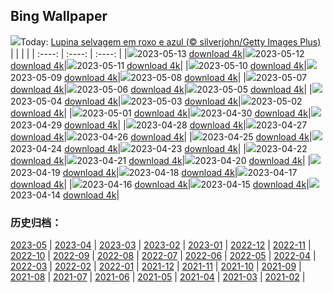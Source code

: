 ## Bing Wallpaper
![](https://global.bing.com/th?id=OHR.WildLupine_PT-BR4776568888_UHD.jpg&w=1000)Today: [Lupina selvagem em roxo e azul (© silverjohn/Getty Images Plus)](https://global.bing.com/th?id=OHR.WildLupine_PT-BR4776568888_UHD.jpg)
|      |      |      |
| :----: | :----: | :----: |
|![](https://global.bing.com/th?id=OHR.WildLupine_PT-BR4776568888_UHD.jpg&pid=hp&w=384&h=216&rs=1&c=4)2023-05-13 [download 4k](https://global.bing.com/th?id=OHR.WildLupine_PT-BR4776568888_UHD.jpg)|![](https://global.bing.com/th?id=OHR.FootballField_PT-BR4517916371_UHD.jpg&pid=hp&w=384&h=216&rs=1&c=4)2023-05-12 [download 4k](https://global.bing.com/th?id=OHR.FootballField_PT-BR4517916371_UHD.jpg)|![](https://global.bing.com/th?id=OHR.CordouanLighthouse_PT-BR4280996810_UHD.jpg&pid=hp&w=384&h=216&rs=1&c=4)2023-05-11 [download 4k](https://global.bing.com/th?id=OHR.CordouanLighthouse_PT-BR4280996810_UHD.jpg)|
|![](https://global.bing.com/th?id=OHR.Atoll_PT-BR4064286054_UHD.jpg&pid=hp&w=384&h=216&rs=1&c=4)2023-05-10 [download 4k](https://global.bing.com/th?id=OHR.Atoll_PT-BR4064286054_UHD.jpg)|![](https://global.bing.com/th?id=OHR.TheChaps_PT-BR3805944610_UHD.jpg&pid=hp&w=384&h=216&rs=1&c=4)2023-05-09 [download 4k](https://global.bing.com/th?id=OHR.TheChaps_PT-BR3805944610_UHD.jpg)|![](https://global.bing.com/th?id=OHR.SealLaughing_PT-BR3611435433_UHD.jpg&pid=hp&w=384&h=216&rs=1&c=4)2023-05-08 [download 4k](https://global.bing.com/th?id=OHR.SealLaughing_PT-BR3611435433_UHD.jpg)|
|![](https://global.bing.com/th?id=OHR.HwangmaesanAzaleas_PT-BR1848101696_UHD.jpg&pid=hp&w=384&h=216&rs=1&c=4)2023-05-07 [download 4k](https://global.bing.com/th?id=OHR.HwangmaesanAzaleas_PT-BR1848101696_UHD.jpg)|![](https://global.bing.com/th?id=OHR.Popocatepetl_PT-BR1206870374_UHD.jpg&pid=hp&w=384&h=216&rs=1&c=4)2023-05-06 [download 4k](https://global.bing.com/th?id=OHR.Popocatepetl_PT-BR1206870374_UHD.jpg)|![](https://global.bing.com/th?id=OHR.RebelBase_PT-BR6000097788_UHD.jpg&pid=hp&w=384&h=216&rs=1&c=4)2023-05-05 [download 4k](https://global.bing.com/th?id=OHR.RebelBase_PT-BR6000097788_UHD.jpg)|
|![](https://global.bing.com/th?id=OHR.ThreeWildebeest_PT-BR5590684985_UHD.jpg&pid=hp&w=384&h=216&rs=1&c=4)2023-05-04 [download 4k](https://global.bing.com/th?id=OHR.ThreeWildebeest_PT-BR5590684985_UHD.jpg)|![](https://global.bing.com/th?id=OHR.KlostersSerneus_PT-BR5752952274_UHD.jpg&pid=hp&w=384&h=216&rs=1&c=4)2023-05-03 [download 4k](https://global.bing.com/th?id=OHR.KlostersSerneus_PT-BR5752952274_UHD.jpg)|![](https://global.bing.com/th?id=OHR.QuebecCityBridge_PT-BR5681899847_UHD.jpg&pid=hp&w=384&h=216&rs=1&c=4)2023-05-02 [download 4k](https://global.bing.com/th?id=OHR.QuebecCityBridge_PT-BR5681899847_UHD.jpg)|
|![](https://global.bing.com/th?id=OHR.ExteriorPreservationHall_PT-BR5718704073_UHD.jpg&pid=hp&w=384&h=216&rs=1&c=4)2023-05-01 [download 4k](https://global.bing.com/th?id=OHR.ExteriorPreservationHall_PT-BR5718704073_UHD.jpg)|![](https://global.bing.com/th?id=OHR.JTNPMilkyWay_PT-BR5635937343_UHD.jpg&pid=hp&w=384&h=216&rs=1&c=4)2023-04-30 [download 4k](https://global.bing.com/th?id=OHR.JTNPMilkyWay_PT-BR5635937343_UHD.jpg)|![](https://global.bing.com/th?id=OHR.MariposaGrove_PT-BR5231629704_UHD.jpg&pid=hp&w=384&h=216&rs=1&c=4)2023-04-29 [download 4k](https://global.bing.com/th?id=OHR.MariposaGrove_PT-BR5231629704_UHD.jpg)|
|![](https://global.bing.com/th?id=OHR.SouthPadre_PT-BR5387043078_UHD.jpg&pid=hp&w=384&h=216&rs=1&c=4)2023-04-28 [download 4k](https://global.bing.com/th?id=OHR.SouthPadre_PT-BR5387043078_UHD.jpg)|![](https://global.bing.com/th?id=OHR.GHOAudubonDay_PT-BR5342739946_UHD.jpg&pid=hp&w=384&h=216&rs=1&c=4)2023-04-27 [download 4k](https://global.bing.com/th?id=OHR.GHOAudubonDay_PT-BR5342739946_UHD.jpg)|![](https://global.bing.com/th?id=OHR.AdelieWPD_PT-BR5302212413_UHD.jpg&pid=hp&w=384&h=216&rs=1&c=4)2023-04-26 [download 4k](https://global.bing.com/th?id=OHR.AdelieWPD_PT-BR5302212413_UHD.jpg)|
|![](https://global.bing.com/th?id=OHR.FranconianWineCellar_PT-BR4973800707_UHD.jpg&pid=hp&w=384&h=216&rs=1&c=4)2023-04-25 [download 4k](https://global.bing.com/th?id=OHR.FranconianWineCellar_PT-BR4973800707_UHD.jpg)|![](https://global.bing.com/th?id=OHR.StuttgartPublicLibrary_PT-BR4937823800_UHD.jpg&pid=hp&w=384&h=216&rs=1&c=4)2023-04-24 [download 4k](https://global.bing.com/th?id=OHR.StuttgartPublicLibrary_PT-BR4937823800_UHD.jpg)|![](https://global.bing.com/th?id=OHR.EarthDayFox_PT-BR4769845045_UHD.jpg&pid=hp&w=384&h=216&rs=1&c=4)2023-04-23 [download 4k](https://global.bing.com/th?id=OHR.EarthDayFox_PT-BR4769845045_UHD.jpg)|
|![](https://global.bing.com/th?id=OHR.ProcidaItaly_PT-BR4815511808_UHD.jpg&pid=hp&w=384&h=216&rs=1&c=4)2023-04-22 [download 4k](https://global.bing.com/th?id=OHR.ProcidaItaly_PT-BR4815511808_UHD.jpg)|![](https://global.bing.com/th?id=OHR.PantherChameleon_PT-BR7376716625_UHD.jpg&pid=hp&w=384&h=216&rs=1&c=4)2023-04-21 [download 4k](https://global.bing.com/th?id=OHR.PantherChameleon_PT-BR7376716625_UHD.jpg)|![](https://global.bing.com/th?id=OHR.TaiwanYuhina_PT-BR9492619236_UHD.jpg&pid=hp&w=384&h=216&rs=1&c=4)2023-04-20 [download 4k](https://global.bing.com/th?id=OHR.TaiwanYuhina_PT-BR9492619236_UHD.jpg)|
|![](https://global.bing.com/th?id=OHR.MPPUnesco_PT-BR8876177432_UHD.jpg&pid=hp&w=384&h=216&rs=1&c=4)2023-04-19 [download 4k](https://global.bing.com/th?id=OHR.MPPUnesco_PT-BR8876177432_UHD.jpg)|![](https://global.bing.com/th?id=OHR.OneThousandSprings_PT-BR6434426927_UHD.jpg&pid=hp&w=384&h=216&rs=1&c=4)2023-04-18 [download 4k](https://global.bing.com/th?id=OHR.OneThousandSprings_PT-BR6434426927_UHD.jpg)|![](https://global.bing.com/th?id=OHR.KiteDay_PT-BR2236604621_UHD.jpg&pid=hp&w=384&h=216&rs=1&c=4)2023-04-17 [download 4k](https://global.bing.com/th?id=OHR.KiteDay_PT-BR2236604621_UHD.jpg)|
|![](https://global.bing.com/th?id=OHR.LorenzoQuinn_PT-BR1753082693_UHD.jpg&pid=hp&w=384&h=216&rs=1&c=4)2023-04-16 [download 4k](https://global.bing.com/th?id=OHR.LorenzoQuinn_PT-BR1753082693_UHD.jpg)|![](https://global.bing.com/th?id=OHR.RedSeaStars_PT-BR9156297625_UHD.jpg&pid=hp&w=384&h=216&rs=1&c=4)2023-04-15 [download 4k](https://global.bing.com/th?id=OHR.RedSeaStars_PT-BR9156297625_UHD.jpg)|![](https://global.bing.com/th?id=OHR.PhloxSubulata_PT-BR2187930252_UHD.jpg&pid=hp&w=384&h=216&rs=1&c=4)2023-04-14 [download 4k](https://global.bing.com/th?id=OHR.PhloxSubulata_PT-BR2187930252_UHD.jpg)|

### 历史归档：
[2023-05](https://github.com/niumoo/bing-wallpaper/tree/main/picture/2023-05/) | [2023-04](https://github.com/niumoo/bing-wallpaper/tree/main/picture/2023-04/) | [2023-03](https://github.com/niumoo/bing-wallpaper/tree/main/picture/2023-03/) | [2023-02](https://github.com/niumoo/bing-wallpaper/tree/main/picture/2023-02/) | [2023-01](https://github.com/niumoo/bing-wallpaper/tree/main/picture/2023-01/) | [2022-12](https://github.com/niumoo/bing-wallpaper/tree/main/picture/2022-12/) | [2022-11](https://github.com/niumoo/bing-wallpaper/tree/main/picture/2022-11/) | [2022-10](https://github.com/niumoo/bing-wallpaper/tree/main/picture/2022-10/) | 
[2022-09](https://github.com/niumoo/bing-wallpaper/tree/main/picture/2022-09/) | [2022-08](https://github.com/niumoo/bing-wallpaper/tree/main/picture/2022-08/) | [2022-07](https://github.com/niumoo/bing-wallpaper/tree/main/picture/2022-07/) | [2022-06](https://github.com/niumoo/bing-wallpaper/tree/main/picture/2022-06/) | [2022-05](https://github.com/niumoo/bing-wallpaper/tree/main/picture/2022-05/) | [2022-04](https://github.com/niumoo/bing-wallpaper/tree/main/picture/2022-04/) | [2022-03](https://github.com/niumoo/bing-wallpaper/tree/main/picture/2022-03/) | [2022-02](https://github.com/niumoo/bing-wallpaper/tree/main/picture/2022-02/) | 
[2022-01](https://github.com/niumoo/bing-wallpaper/tree/main/picture/2022-01/) | [2021-12](https://github.com/niumoo/bing-wallpaper/tree/main/picture/2021-12/) | [2021-11](https://github.com/niumoo/bing-wallpaper/tree/main/picture/2021-11/) | [2021-10](https://github.com/niumoo/bing-wallpaper/tree/main/picture/2021-10/) | [2021-09](https://github.com/niumoo/bing-wallpaper/tree/main/picture/2021-09/) | [2021-08](https://github.com/niumoo/bing-wallpaper/tree/main/picture/2021-08/) | [2021-07](https://github.com/niumoo/bing-wallpaper/tree/main/picture/2021-07/) | [2021-06](https://github.com/niumoo/bing-wallpaper/tree/main/picture/2021-06/) | 
[2021-05](https://github.com/niumoo/bing-wallpaper/tree/main/picture/2021-05/) | [2021-04](https://github.com/niumoo/bing-wallpaper/tree/main/picture/2021-04/) | [2021-03](https://github.com/niumoo/bing-wallpaper/tree/main/picture/2021-03/) | [2021-02](https://github.com/niumoo/bing-wallpaper/tree/main/picture/2021-02/) | 